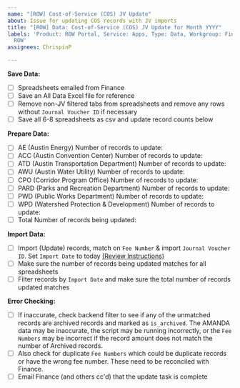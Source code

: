 ```yaml
---
name: "[ROW] Cost-of-Service (COS) JV Update"
about: Issue for updating COS records with JV imports
title: "[ROW] Data: Cost-of-Service (COS) JV Update for Month YYYY"
labels: 'Product: ROW Portal, Service: Apps, Type: Data, Workgroup: Finance, Workgroup:
  ROW'
assignees: ChrispinP

---
```

**Save Data:**
- [ ] Spreadsheets emailed from Finance
- [ ] Save an All Data Excel file for reference
- [ ] Remove non-JV filtered tabs from spreadsheets and remove any rows without `Journal Voucher ID` if necessary
- [ ] Save all 6-8 spreadsheets as csv and update record counts below

**Prepare Data:**
- [ ] AE (Austin Energy) Number of records to update: 
- [ ] ACC (Austin Convention Center) Number of records to update: 
- [ ] ATD (Austin Transportation Department) Number of records to update: 
- [ ] AWU (Austin Water Utility) Number of records to update: 
- [ ] CPO (Corridor Program Office) Number of records to update: 
- [ ] PARD (Parks and Recreation Department) Number of records to update: 
- [ ] PWD (Public Works Department) Number of records to update: 
- [ ] WPD (Watershed Protection & Development) Number of records to update:  
- [ ] Total Number of records being updated: 

**Import Data:**
- [ ] Import (Update) records, match on `Fee Number` & import `Journal Voucher ID`. Set `Import Date` to today [(Review Instructions)](https://atd-dts.gitbook.io/atd-knack-operations/row-portal/cos-jv-update)
- [ ] Make sure the number of records being updated matches for all spreadsheets
- [ ] Filter records by `Import Date` and make sure the total number of records updated matches

**Error Checking:**
- [ ] If inaccurate, check backend filter to see if any of the unmatched records are archived records and marked as `is_archived`. The AMANDA data may be inaccurate, the script may be running incorrectly, or the `Fee Numbers` may be incorrect if the record amount does not match the number of Archived records.
- [ ] Also check for duplicate `Fee Numbers` which could be duplicate records or have the wrong fee number. These need to be reconciled with Finance.
- [ ] Email Finance (and others cc'd) that the update task is complete
